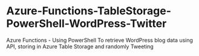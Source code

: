 # Azure-Functions-TableStorage-PowerShell-WordPress-Twitter
Azure Functions - Using PowerShell To retrieve WordPress blog data using API, storing in Azure Table Storage and randomly Tweeting
